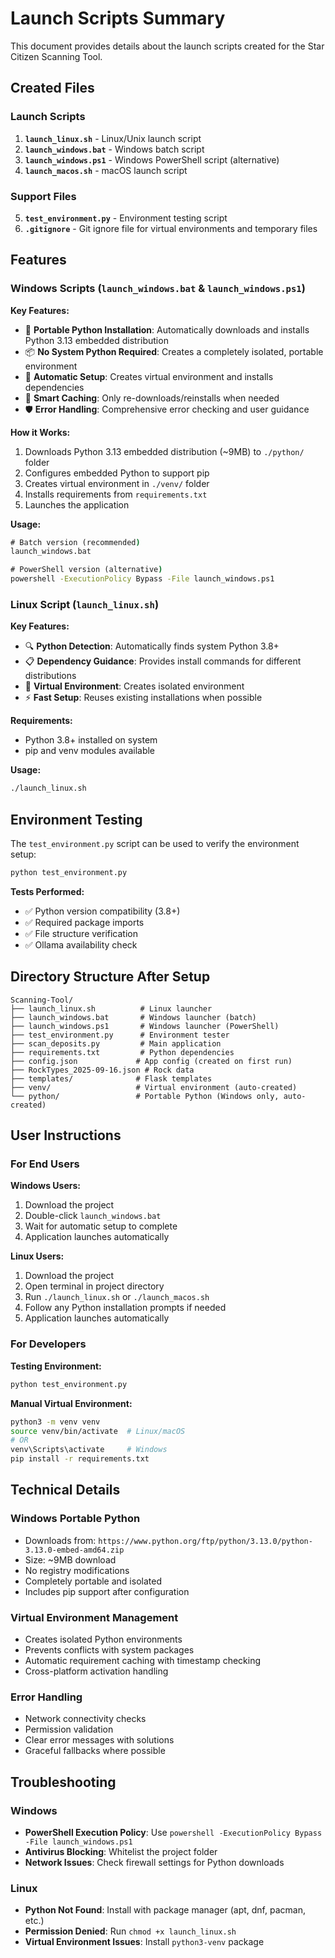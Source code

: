 # Launch Scripts Summary

This document provides details about the launch scripts created for the Star Citizen Scanning Tool.

## Created Files

### Launch Scripts
1. **`launch_linux.sh`** - Linux/Unix launch script
2. **`launch_windows.bat`** - Windows batch script  
3. **`launch_windows.ps1`** - Windows PowerShell script (alternative)
4. **`launch_macos.sh`** - macOS launch script

### Support Files
5. **`test_environment.py`** - Environment testing script
6. **`.gitignore`** - Git ignore file for virtual environments and temporary files

## Features

### Windows Scripts (`launch_windows.bat` & `launch_windows.ps1`)

**Key Features:**
- 🐍 **Portable Python Installation**: Automatically downloads and installs Python 3.13 embedded distribution
- 📦 **No System Python Required**: Creates a completely isolated, portable environment
- 🔧 **Automatic Setup**: Creates virtual environment and installs dependencies
- 💾 **Smart Caching**: Only re-downloads/reinstalls when needed
- 🛡️ **Error Handling**: Comprehensive error checking and user guidance

**How it Works:**
1. Downloads Python 3.13 embedded distribution (~9MB) to `./python/` folder
2. Configures embedded Python to support pip
3. Creates virtual environment in `./venv/` folder
4. Installs requirements from `requirements.txt`
5. Launches the application

**Usage:**
```cmd
# Batch version (recommended)
launch_windows.bat

# PowerShell version (alternative)
powershell -ExecutionPolicy Bypass -File launch_windows.ps1
```

### Linux Script (`launch_linux.sh`)

**Key Features:**
- 🔍 **Python Detection**: Automatically finds system Python 3.8+
- 📋 **Dependency Guidance**: Provides install commands for different distributions
- 🔧 **Virtual Environment**: Creates isolated environment
- ⚡ **Fast Setup**: Reuses existing installations when possible

**Requirements:**
- Python 3.8+ installed on system
- pip and venv modules available

**Usage:**
```bash
./launch_linux.sh
```

## Environment Testing

The `test_environment.py` script can be used to verify the environment setup:

```bash
python test_environment.py
```

**Tests Performed:**
- ✅ Python version compatibility (3.8+)
- ✅ Required package imports
- ✅ File structure verification
- ✅ Ollama availability check

## Directory Structure After Setup

```
Scanning-Tool/
├── launch_linux.sh          # Linux launcher
├── launch_windows.bat       # Windows launcher (batch)
├── launch_windows.ps1       # Windows launcher (PowerShell)
├── test_environment.py      # Environment tester
├── scan_deposits.py         # Main application
├── requirements.txt         # Python dependencies
├── config.json             # App config (created on first run)
├── RockTypes_2025-09-16.json # Rock data
├── templates/              # Flask templates
├── venv/                   # Virtual environment (auto-created)
└── python/                 # Portable Python (Windows only, auto-created)
```

## User Instructions

### For End Users

**Windows Users:**
1. Download the project
2. Double-click `launch_windows.bat`
3. Wait for automatic setup to complete
4. Application launches automatically

**Linux Users:**
1. Download the project
2. Open terminal in project directory
3. Run `./launch_linux.sh` or `./launch_macos.sh`
4. Follow any Python installation prompts if needed
5. Application launches automatically

### For Developers

**Testing Environment:**
```bash
python test_environment.py
```

**Manual Virtual Environment:**
```bash
python3 -m venv venv
source venv/bin/activate  # Linux/macOS
# OR
venv\Scripts\activate     # Windows
pip install -r requirements.txt
```

## Technical Details

### Windows Portable Python
- Downloads from: `https://www.python.org/ftp/python/3.13.0/python-3.13.0-embed-amd64.zip`
- Size: ~9MB download
- No registry modifications
- Completely portable and isolated
- Includes pip support after configuration

### Virtual Environment Management
- Creates isolated Python environments
- Prevents conflicts with system packages
- Automatic requirement caching with timestamp checking
- Cross-platform activation handling

### Error Handling
- Network connectivity checks
- Permission validation
- Clear error messages with solutions
- Graceful fallbacks where possible

## Troubleshooting

### Windows
- **PowerShell Execution Policy**: Use `powershell -ExecutionPolicy Bypass -File launch_windows.ps1`
- **Antivirus Blocking**: Whitelist the project folder
- **Network Issues**: Check firewall settings for Python downloads

### Linux
- **Python Not Found**: Install with package manager (apt, dnf, pacman, etc.)
- **Permission Denied**: Run `chmod +x launch_linux.sh`
- **Virtual Environment Issues**: Install `python3-venv` package
